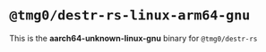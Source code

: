# `@tmg0/destr-rs-linux-arm64-gnu`

This is the **aarch64-unknown-linux-gnu** binary for `@tmg0/destr-rs`
